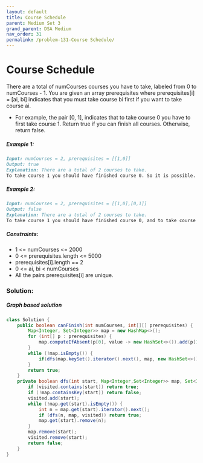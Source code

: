```yaml
---
layout: default
title: Course Schedule
parent: Medium Set 3
grand_parent: DSA Medium
nav_order: 31
permalink: /problem-131-Course Schedule/
---
```

# Course Schedule
There are a total of numCourses courses you have to take, labeled from 0 to numCourses - 1. You are given an array prerequisites where prerequisites[i] = [ai, bi] indicates that you must take course bi first if you want to take course ai.

* For example, the pair [0, 1], indicates that to take course 0 you have to first take course 1.
Return true if you can finish all courses. Otherwise, return false.

##### Example 1:
```markdown
Input: numCourses = 2, prerequisites = [[1,0]]
Output: true
Explanation: There are a total of 2 courses to take.
To take course 1 you should have finished course 0. So it is possible.
```
##### Example 2:
```markdown
Input: numCourses = 2, prerequisites = [[1,0],[0,1]]
Output: false
Explanation: There are a total of 2 courses to take.
To take course 1 you should have finished course 0, and to take course 0 you should also have finished course 1. So it is impossible.
```
##### Constraints:
* 1 <= numCourses <= 2000
* 0 <= prerequisites.length <= 5000
* prerequisites[i].length == 2
* 0 <= ai, bi < numCourses
* All the pairs prerequisites[i] are unique.

### Solution:
##### Graph based solution
```java
class Solution {
    public boolean canFinish(int numCourses, int[][] prerequisites) {
        Map<Integer, Set<Integer>> map = new HashMap<>();
        for (int[] p : prerequisites) {
            map.computeIfAbsent(p[0], value -> new HashSet<>()).add(p[1]);
        }
        while (!map.isEmpty()) {
            if(dfs(map.keySet().iterator().next(), map, new HashSet<>())) return false;
        }
        return true;
    }
    private boolean dfs(int start, Map<Integer,Set<Integer>> map, Set<Integer> visited) {
        if (visited.contains(start)) return true;
        if (!map.containsKey(start)) return false;
        visited.add(start);
        while (!map.get(start).isEmpty()) {
            int n = map.get(start).iterator().next();
            if (dfs(n, map, visited)) return true;
            map.get(start).remove(n);
        }
        map.remove(start);
        visited.remove(start);
        return false;
    }
}
```